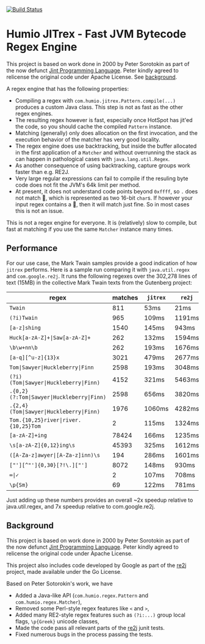 [![Build Status](https://cloud.drone.io/api/badges/humio/jitrex/status.svg)](https://cloud.drone.io/humio/jitrex)

# Humio JITrex - Fast JVM Bytecode Regex Engine

This project is based on work done in 2000 by Peter Sorotokin as part 
of the now defunct [Jint Programming Language](http://jint.sourceforge.net).
Peter kindly agreed to relicense the original code under Apache License.
See [background](#background).

A regex engine that has the following properties:

- Compiling a regex with `com.humio.jitrex.Pattern.compile(...)` produces a custom Java class.
  This step is not as fast as the other regex engines. 
- The resulting regex however is fast, especially once HotSpot has jit'ed the code, so you
  should cache the compiled `Pattern` instance.
- Matching (generally) only does allocation on the first invocation, and the execution
  behavior of the matcher has very good locality.
- The regex engine does use backtracking, but inside the buffer allocated in the first application
  of a `Matcher` and without overrunning the stack as can happen in pathological cases 
  with `java.lang.util.Regex`.
- As another consequence of using backtracking, capture groups work faster than e.g. RE2J.
- Very large regular expressions can fail to compile if the resuling byte code does not
  fit the JVM's 64k limit per method.
- At present, it does not understand code points beyond `0xffff`, so `.` does not match 💩,
  which is represented as two 16-bit `char`s.  If however your input regex contains a 💩, then
  it will match just fine.  So in most cases this is not an issue.
  
This is not a regex engine for everyone.  It is (relatively) slow to compile,
but fast at matching if you use the same `Matcher` instance many times.

## Performance

For our use case, the Mark Twain samples provide a good indication of how `jitrex` performs.
Here is a sample run comparing it with `java.util.regex` and `com.google.re2j`.
It runs the following regexes over the 302,278 lines of text (15MB) in the collective Mark 
Twain texts from the Gutenberg project:


regex | matches | `jitrex` | `re2j` | `jre` | x re2j | x jre 
---   | ---     | ---      | ---    | ---   | ---            | --- 
 `Twain` | 811 | 53ms | 21ms | 39ms | 39% | 73%
 `(?i)Twain` | 965 | 109ms | 1191ms | 118ms | 1092% | 108%
 `[a-z]shing` | 1540 | 145ms | 943ms | 209ms | 650% | 144%
 `Huck[a-zA-Z]+\|Saw[a-zA-Z]+` | 262 | 132ms | 1594ms | 287ms | 1207% | 217%
 `\b\w+nn\b` | 262 | 193ms | 1676ms | 361ms | 868% | 187%
 `[a-q][^u-z]{13}x` | 3021 | 479ms | 2677ms | 503ms | 558% | 105%
 `Tom\|Sawyer\|Huckleberry\|Finn` | 2598 | 193ms | 3048ms | 522ms | 1579% | 270%
 `(?i)(Tom\|Sawyer\|Huckleberry\|Finn)` | 4152 | 321ms | 5463ms | 596ms | 1701% | 185%
 `.{0,2}(?:Tom\|Sawyer\|Huckleberry\|Finn)` | 2598 | 656ms | 3820ms | 1983ms | 582% | 302%
 `.{2,4}(Tom\|Sawyer\|Huckleberry\|Finn)` | 1976 | 1060ms | 4282ms | 2241ms | 403% | 211%
 `Tom.{10,25}river\|river.{10,25}Tom` | 2 | 115ms | 1324ms | 206ms | 1151% | 179%
 `[a-zA-Z]+ing` | 78424 | 166ms | 1235ms | 441ms | 743% | 265%
 `\s[a-zA-Z]{0,12}ing\s` | 45393 | 325ms | 1612ms | 420ms | 496% | 129%
 `([A-Za-z]awyer\|[A-Za-z]inn)\s` | 194 | 286ms | 1601ms | 661ms | 559% | 231%
 `["'][^"']{0,30}[?!\.]["']` | 8072 | 148ms | 930ms | 183ms | 628% | 123%
 `∞\|✓` | 2 | 107ms | 708ms | 403ms | 661% | 376%
 `\p{Sm}` | 69 | 122ms | 781ms | 148ms | 640% | 121%

Just adding up these numbers provides an overall ~2x speedup relative to java.util.regex,
and 7x speedup relative to com.google.re2j.

## Background

This project is based on work done in 2000 by Peter Sorotokin as part 
of the now defunct [Jint Programming Language](http://jint.sourceforge.net).
Peter kindly agreed to relicense the original code under Apache License.

This project also includes code developed by Google as part of the
[re2j](https://github.com/google/re2j) project, made available under the
Go License.

Based on Peter Sotorokin's work, we have 

- Added a Java-like API (`com.humio.regex.Pattern` and `com.humio.regex.Matcher`),
- Removed some Perl-style regex features like `<` and `>`, 
- Added many RE2-style regex features such as `(?i:...)` group local flags, `\p{Greek}` unicode classes,
- Made the code pass all relevant parts of the [re2j](https://github.com/google/re2j) junit tests.
- Fixed numerous bugs in the process passing the tests.

